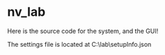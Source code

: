 # nv_lab
Here is the source code for the system, and the GUI!


The settings file is located at C:\lab\setupInfo.json